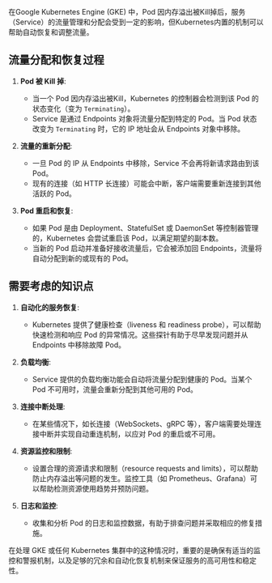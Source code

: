 在Google Kubernetes Engine (GKE) 中，Pod 因内存溢出被Kill掉后，服务（Service）的流量管理和分配会受到一定的影响，但Kubernetes内置的机制可以帮助自动恢复和调整流量。

## 流量分配和恢复过程

1. **Pod 被 Kill 掉**:
   - 当一个 Pod 因内存溢出被Kill，Kubernetes 的控制器会检测到该 Pod 的状态变化（变为 `Terminating`）。
   - Service 是通过 Endpoints 对象将流量分配到特定的 Pod。当 Pod 状态改变为 `Terminating` 时，它的 IP 地址会从 Endpoints 对象中移除。

2. **流量的重新分配**:
   - 一旦 Pod 的 IP 从 Endpoints 中移除，Service 不会再将新请求路由到该 Pod。
   - 现有的连接（如 HTTP 长连接）可能会中断，客户端需要重新连接到其他活跃的 Pod。

3. **Pod 重启和恢复**:
   - 如果 Pod 是由 Deployment、StatefulSet 或 DaemonSet 等控制器管理的，Kubernetes 会尝试重启该 Pod，以满足期望的副本数。
   - 当新的 Pod 启动并准备好接收流量后，它会被添加回 Endpoints，流量将自动分配到新的或现有的 Pod。

## 需要考虑的知识点

1. **自动化的服务恢复**:
   - Kubernetes 提供了健康检查（liveness 和 readiness probe），可以帮助快速检测和响应 Pod 的异常情况。这些探针有助于尽早发现问题并从 Endpoints 中移除故障 Pod。

2. **负载均衡**:
   - Service 提供的负载均衡功能会自动将流量分配到健康的 Pod。当某个 Pod 不可用时，流量会重新分配到其他可用的 Pod。

3. **连接中断处理**:
   - 在某些情况下，如长连接（WebSockets、gRPC 等），客户端需要处理连接中断并实现自动重连机制，以应对 Pod 的重启或不可用。

4. **资源监控和限制**:
   - 设置合理的资源请求和限制（resource requests and limits），可以帮助防止内存溢出等问题的发生。监控工具（如 Prometheus、Grafana）可以帮助检测资源使用趋势并预防问题。

5. **日志和监控**:
   - 收集和分析 Pod 的日志和监控数据，有助于排查问题并采取相应的修复措施。

在处理 GKE 或任何 Kubernetes 集群中的这种情况时，重要的是确保有适当的监控和警报机制，以及足够的冗余和自动化恢复机制来保证服务的高可用性和稳定性。
